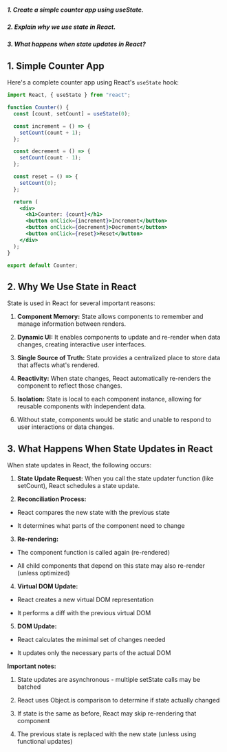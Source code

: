 ##### 1. Create a simple counter app using useState.

##### 2. Explain why we use state in React.

##### 3. What happens when state updates in React?

## 1. Simple Counter App

Here's a complete counter app using React's `useState` hook:

```jsx
import React, { useState } from "react";

function Counter() {
  const [count, setCount] = useState(0);

  const increment = () => {
    setCount(count + 1);
  };

  const decrement = () => {
    setCount(count - 1);
  };

  const reset = () => {
    setCount(0);
  };

  return (
    <div>
      <h1>Counter: {count}</h1>
      <button onClick={increment}>Increment</button>
      <button onClick={decrement}>Decrement</button>
      <button onClick={reset}>Reset</button>
    </div>
  );
}

export default Counter;
```

## 2. Why We Use State in React

State is used in React for several important reasons:

1. **Component Memory:** State allows components to remember and manage information between renders.

2. **Dynamic UI:** It enables components to update and re-render when data changes, creating interactive user interfaces.

3. **Single Source of Truth:** State provides a centralized place to store data that affects what's rendered.

4. **Reactivity:** When state changes, React automatically re-renders the component to reflect those changes.

5. **Isolation:** State is local to each component instance, allowing for reusable components with independent data.

6. Without state, components would be static and unable to respond to user interactions or data changes.

## 3. What Happens When State Updates in React

When state updates in React, the following occurs:

1. **State Update Request:** When you call the state updater function (like setCount), React schedules a state update.

2. **Reconciliation Process:**

- React compares the new state with the previous state

- It determines what parts of the component need to change

3. **Re-rendering:**

- The component function is called again (re-rendered)

- All child components that depend on this state may also re-render (unless optimized)

4. **Virtual DOM Update:**

- React creates a new virtual DOM representation

- It performs a diff with the previous virtual DOM

5. **DOM Update:**

- React calculates the minimal set of changes needed

- It updates only the necessary parts of the actual DOM

**Important notes:**

1. State updates are asynchronous - multiple setState calls may be batched

2. React uses Object.is comparison to determine if state actually changed

3. If state is the same as before, React may skip re-rendering that component

4. The previous state is replaced with the new state (unless using functional updates)
